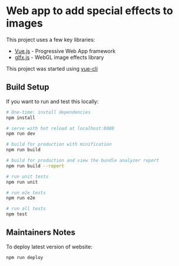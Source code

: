 # Web app to add special effects to images

This project uses a few key libraries:

- [Vue.js](https://vuejs.org/) - Progressive Web App framework
- [glfx.js](https://github.com/evanw/glfx.js) - WebGL image effects library

This project was started using [vue-cli](https://github.com/vuejs/vue-cli)


## Build Setup

If you want to run and test this locally:

``` bash
# One-time: install dependencies
npm install

# serve with hot reload at localhost:8080
npm run dev

# build for production with minification
npm run build

# build for production and view the bundle analyzer report
npm run build --report

# run unit tests
npm run unit

# run e2e tests
npm run e2e

# run all tests
npm test
```

## Maintainers Notes

To deploy latest version of website:

``` bash
npm run deploy
```

